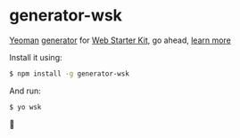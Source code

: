 # generator-wsk

[Yeoman](http://yeoman.io/) [generator](https://github.com/yeoman/generator) for [Web Starter Kit](https://github.com/google/web-starter-kit), go ahead, [learn more](https://developers.google.com/web/starter-kit/)

Install it using:
```bash
$ npm install -g generator-wsk
```

And run:
```bash
$ yo wsk
```

:pig:
